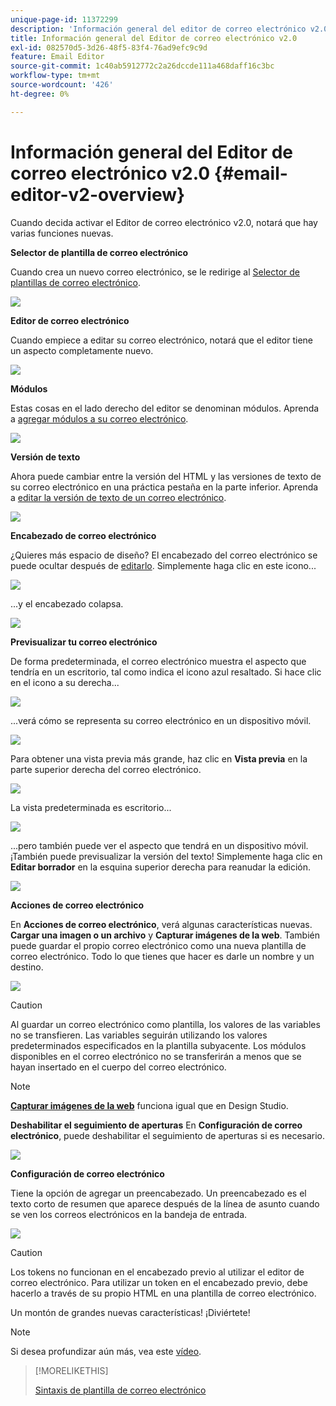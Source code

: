 ```yaml
---
unique-page-id: 11372299
description: 'Información general del editor de correo electrónico v2.0: documentos de Marketo: documentación del producto'
title: Información general del Editor de correo electrónico v2.0
exl-id: 082570d5-3d26-48f5-83f4-76ad9efc9c9d
feature: Email Editor
source-git-commit: 1c40ab5912772c2a26dccde111a468daff16c3bc
workflow-type: tm+mt
source-wordcount: '426'
ht-degree: 0%

---
```


# Información general del Editor de correo electrónico v2.0 {#email-editor-v2-overview}

Cuando decida activar el Editor de correo electrónico v2.0, notará que hay varias funciones nuevas.

**Selector de plantilla de correo electrónico**

Cuando crea un nuevo correo electrónico, se le redirige al [Selector de plantillas de correo electrónico](/help/marketo/product-docs/email-marketing/general/email-editor-2/email-template-picker-overview.md).

![](assets/email-editor-v2-overview-1.png)

**Editor de correo electrónico**

Cuando empiece a editar su correo electrónico, notará que el editor tiene un aspecto completamente nuevo.

![](assets/email-editor-v2-overview-2.png)

**Módulos**

Estas cosas en el lado derecho del editor se denominan módulos. Aprenda a [agregar módulos a su correo electrónico](/help/marketo/product-docs/email-marketing/general/email-editor-2/add-modules-to-your-email.md).

![](assets/email-editor-v2-overview-3.png)

**Versión de texto**

Ahora puede cambiar entre la versión del HTML y las versiones de texto de su correo electrónico en una práctica pestaña en la parte inferior. Aprenda a [editar la versión de texto de un correo electrónico](/help/marketo/product-docs/email-marketing/general/creating-an-email/edit-the-text-version-of-an-email.md).

![](assets/email-editor-v2-overview-4.png)

**Encabezado de correo electrónico**

¿Quieres más espacio de diseño? El encabezado del correo electrónico se puede ocultar después de [editarlo](/help/marketo/product-docs/email-marketing/general/creating-an-email/edit-your-email-header.md). Simplemente haga clic en este icono...

![](assets/email-editor-v2-overview-5.png)

...y el encabezado colapsa.

![](assets/email-editor-v2-overview-6.png)

**Previsualizar tu correo electrónico**

De forma predeterminada, el correo electrónico muestra el aspecto que tendría en un escritorio, tal como indica el icono azul resaltado. Si hace clic en el icono a su derecha...

![](assets/email-editor-v2-overview-7.png)

...verá cómo se representa su correo electrónico en un dispositivo móvil.

![](assets/email-editor-v2-overview-8.png)

Para obtener una vista previa más grande, haz clic en **Vista previa** en la parte superior derecha del correo electrónico.

![](assets/email-editor-v2-overview-9.png)

La vista predeterminada es escritorio...

![](assets/email-editor-v2-overview-10.png)

...pero también puede ver el aspecto que tendrá en un dispositivo móvil. ¡También puede previsualizar la versión del texto! Simplemente haga clic en **Editar borrador** en la esquina superior derecha para reanudar la edición.

![](assets/email-editor-v2-overview-11.png)

**Acciones de correo electrónico**

En **Acciones de correo electrónico**, verá algunas características nuevas. **Cargar una imagen o un archivo** y **Capturar imágenes de la web**. También puede guardar el propio correo electrónico como una nueva plantilla de correo electrónico. Todo lo que tienes que hacer es darle un nombre y un destino.

![](assets/email-editor-v2-overview-12.png)

>[!CAUTION]
>
>Al guardar un correo electrónico como plantilla, los valores de las variables no se transfieren. Las variables seguirán utilizando los valores predeterminados especificados en la plantilla subyacente. Los módulos disponibles en el correo electrónico no se transferirán a menos que se hayan insertado en el cuerpo del correo electrónico.

>[!NOTE]
>
>**[Capturar imágenes de la web](/help/marketo/product-docs/demand-generation/images-and-files/grab-the-images-from-a-web-page.md)** funciona igual que en Design Studio.

**Deshabilitar el seguimiento de aperturas** En **Configuración de correo electrónico**, puede deshabilitar el seguimiento de aperturas si es necesario.

![](assets/email-editor-v2-overview-13.png)

**Configuración de correo electrónico**

Tiene la opción de agregar un preencabezado. Un preencabezado es el texto corto de resumen que aparece después de la línea de asunto cuando se ven los correos electrónicos en la bandeja de entrada.

![](assets/email-editor-v2-overview-14.png)

>[!CAUTION]
>
>Los tokens no funcionan en el encabezado previo al utilizar el editor de correo electrónico. Para utilizar un token en el encabezado previo, debe hacerlo a través de su propio HTML en una plantilla de correo electrónico.

Un montón de grandes nuevas características! ¡Diviértete!

>[!NOTE]
>
>Si desea profundizar aún más, vea este [vídeo](https://nation.marketo.com/videos/1463).

>[!MORELIKETHIS]
>
>[Sintaxis de plantilla de correo electrónico](/help/marketo/product-docs/email-marketing/general/email-editor-2/email-template-syntax.md)
